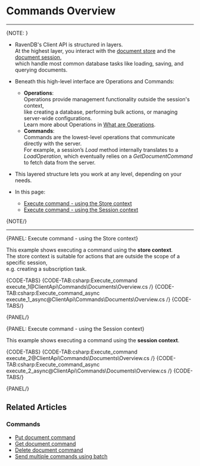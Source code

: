 # Commands Overview
---

{NOTE: }

* RavenDB's Client API is structured in layers.  
  At the highest layer, you interact with the [document store](../../client-api/what-is-a-document-store) and the [document session](../../client-api/session/what-is-a-session-and-how-does-it-work),  
  which handle most common database tasks like loading, saving, and querying documents.
* Beneath this high-level interface are Operations and Commands:
   * **Operations**:  
     Operations provide management functionality outside the session's context,  
     like creating a database, performing bulk actions, or managing server-wide configurations.  
     Learn more about Operations in [What are Operations](../../client-api/operations/what-are-operations).
   * **Commands**:  
     Commands are the lowest-level operations that communicate directly with the server.  
     For example, a session’s _Load_ method internally translates to a _LoadOperation_, which eventually relies on a _GetDocumentCommand_ to fetch data from the server.
* This layered structure lets you work at any level, depending on your needs.

* In this page:
    * [Execute command - using the Store context](../../../client-api/commands/documents/get#using-the-store-context)  
    * [Execute command - using the Session context](../../../client-api/commands/documents/get#using-the-session-context)  

{NOTE/}

---

{PANEL: Execute command - using the Store context}

This example shows executing a command using the **store context**.  
The store context is suitable for actions that are outside the scope of a specific session,  
e.g. creating a subscription task.

{CODE-TABS}
{CODE-TAB:csharp:Execute_command execute_1@ClientApi\Commands\Documents\Overview.cs /}
{CODE-TAB:csharp:Execute_command_async execute_1_async@ClientApi\Commands\Documents\Overview.cs /}
{CODE-TABS/}

{PANEL/}

{PANEL: Execute command - using the Session context}

This example shows executing a command using the **session context**.  

{CODE-TABS}
{CODE-TAB:csharp:Execute_command execute_2@ClientApi\Commands\Documents\Overview.cs /}
{CODE-TAB:csharp:Execute_command_async execute_2_async@ClientApi\Commands\Documents\Overview.cs /}
{CODE-TABS/}

{PANEL/}

## Related Articles

### Commands 

- [Put document command](../../../client-api/commands/documents/put)  
- [Get document command](../../../client-api/commands/documents/get)  
- [Delete document command](../../../client-api/commands/documents/delete)
- [Send multiple commands using batch](../../../client-api/commands/batches/how-to-send-multiple-commands-using-a-batch)
